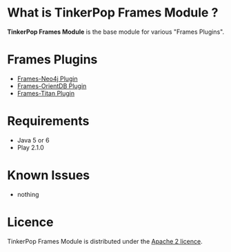 What is TinkerPop Frames Module ?
============

**TinkerPop Frames Module** is the base module for various "Frames Plugins".

Frames Plugins
======

* [Frames-Neo4j Plugin](https://github.com/sgougi/play21-frames-neo4j-plugin)
* [Frames-OrientDB Plugin](https://github.com/sgougi/play21-frames-orientdb-plugin)
* [Frames-Titan Plugin](https://github.com/sgougi/play21-frames-titan-plugin)

Requirements
=========

* Java 5 or 6
* Play 2.1.0

Known Issues
=============
* nothing

Licence
========
TinkerPop Frames Module is distributed under the [Apache 2 licence](http://www.apache.org/licenses/LICENSE-2.0.html).
